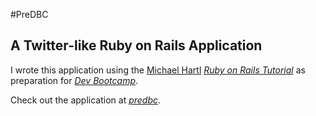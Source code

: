 #PreDBC
## A Twitter-like Ruby on Rails Application

I wrote this application using the [Michael Hartl](http://michaelhartl.com/) [*Ruby on Rails Tutorial*](http://railstutorial.org/) as preparation for
[*Dev Bootcamp*](http://devbootcamp.com/).

Check out the application at [*predbc*](http://predbc.herokuapp.com/).
